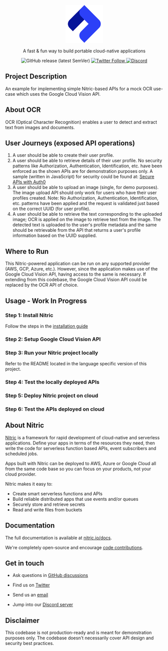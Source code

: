 <p align="center">
  <a href="https://nitric.io">
    <img src="https://raw.githubusercontent.com/nitrictech/nitric/main/docs/assets/nitric-logo.svg" width="120" alt="Nitric Logo"/>
  </a>
</p>

<p align="center">
  A fast & fun way to build portable cloud-native applications
</p>

<p align="center">
  <img alt="GitHub release (latest SemVer)" src="https://img.shields.io/github/v/release/nitrictech/nitric?sort=semver">
  <a href="https://twitter.com/nitric_io">
    <img alt="Twitter Follow" src="https://img.shields.io/twitter/follow/nitric_io?label=Follow&style=social">
  </a>
  <a href="https://nitric.io/chat"><img alt="Discord" src="https://img.shields.io/discord/955259353043173427?label=discord"></a>
</p>

## Project Description

An example for implementing simple Nitric-based APIs for a mock OCR use-case which uses the Google Cloud Vision API.

## About OCR

OCR (Optical Character Recognition) enables a user to detect and extract text from images and documents.

## User Journeys (exposed API operations)

1. A user should be able to create their user profile.
2. A user should be able to retrieve details of their user profile. No security patterns like Authorization, Authentication, Identification, etc. have been enforced as the shown APIs are for demonstration purposes only. A sample (written in JavaScript) for security could be found at: [Secure APIs with Auth0](https://nitric.io/docs/guides/getting-started/nodejs/secure-api-auth0)
3. A user should be able to upload an image (single, for demo purposes). The image upload API should only work for users who have their user profiles created.
   Note: No Authorization, Authentication, Identification, etc. patterns have been applied and the request is validated just based on the correct UUID (for user profile).
4. A user should be able to retrieve the text corresponding to the uploaded image; OCR is applied on the image to retrieve text from the image. The detected text is uploaded to the user's profile metadata and the same should be retrievable from the API that returns a user's profile information based on the UUID supplied.

## Where to Run

This Nitric-powered application can be run on any supported provider (AWS, GCP, Azure, etc.). However, since the application makes use of the Google Cloud Vision API, having access to the same is necessary. If extending from this codebase, the Google Cloud Vision API could be replaced by the OCR API of choice.

## Usage - Work In Progress

### Step 1: Install Nitric

Follow the steps in the [installation guide](https://nitric.io/docs/installation)

### Step 2: Setup Google Cloud Vision API

### Step 3: Run your Nitric project locally

Refer to the README located in the language specific version of this project.

### Step 4: Test the locally deployed APIs

### Step 5: Deploy Nitric project on cloud

### Step 6: Test the APIs deployed on cloud

## About Nitric

[Nitric](https://nitric.io) is a framework for rapid development of cloud-native and serverless applications. Define your apps in terms of the resources they need, then write the code for serverless function based APIs, event subscribers and scheduled jobs.

Apps built with Nitric can be deployed to AWS, Azure or Google Cloud all from the same code base so you can focus on your products, not your cloud provider.

Nitric makes it easy to:

- Create smart serverless functions and APIs
- Build reliable distributed apps that use events and/or queues
- Securely store and retrieve secrets
- Read and write files from buckets

## Documentation

The full documentation is available at [nitric.io/docs](https://nitric.io/docs).

We're completely open-source and encourage [code contributions](https://nitric.io/docs/contributions).

## Get in touch

- Ask questions in [GitHub discussions](https://github.com/nitrictech/nitric/discussions)

- Find us on [Twitter](https://twitter.com/nitric_io)

- Send us an [email](mailto:maintainers@nitric.io)

- Jump into our [Discord server](https://nitric.io/chat)

## Disclaimer

This codebase is not production-ready and is meant for demonstration purposes only. The codebase doesn't necessarily cover API design and security best practices.
